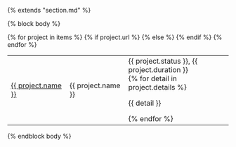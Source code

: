 {% extends "section.md" %}

{% block body %}
<table class="table table-hover">
{% for project in items %}
<tr>
  {% if project.url %}
  <td class='col-md-3'><a href="{{ project.url }}">{{ project.name }}</a></td>
  {% else %}
  <td class='col-md-3'>{{ project.name }}</td>
  {% endif %}
  <td>
    {{ project.status }}, {{ project.duration }} <br/>
    {% for detail in project.details %}
    <p>{{ detail }}</p>
    {% endfor %}
  </td>
</tr>
{% endfor %}
</table>

{% endblock body %}
